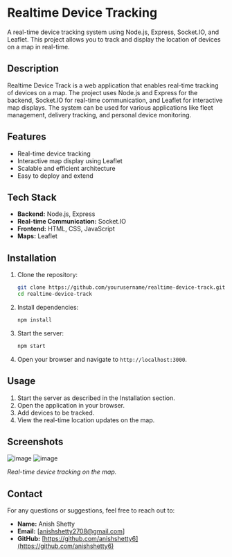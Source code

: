 # Realtime Device Tracking

A real-time device tracking system using Node.js, Express, Socket.IO, and Leaflet. This project allows you to track and display the location of devices on a map in real-time.

## Description

Realtime Device Track is a web application that enables real-time tracking of devices on a map. The project uses Node.js and Express for the backend, Socket.IO for real-time communication, and Leaflet for interactive map displays. The system can be used for various applications like fleet management, delivery tracking, and personal device monitoring.

## Features

- Real-time device tracking
- Interactive map display using Leaflet
- Scalable and efficient architecture
- Easy to deploy and extend

## Tech Stack

- **Backend:** Node.js, Express
- **Real-time Communication:** Socket.IO
- **Frontend:** HTML, CSS, JavaScript
- **Maps:** Leaflet

## Installation

1. Clone the repository:
    ```bash
    git clone https://github.com/yourusername/realtime-device-track.git
    cd realtime-device-track
    ```

2. Install dependencies:
    ```bash
    npm install
    ```

3. Start the server:
    ```bash
    npm start
    ```

4. Open your browser and navigate to `http://localhost:3000`.

## Usage

1. Start the server as described in the Installation section.
2. Open the application in your browser.
3. Add devices to be tracked.
4. View the real-time location updates on the map.

## Screenshots

![image](https://github.com/anishshetty6/Realtime-tracking/assets/71397185/8c15ee50-c73a-4a88-afc6-a30218cf63e0)
![image](https://github.com/anishshetty6/Realtime-tracking/assets/71397185/76efda9b-e01f-4464-8ee7-70af95e6f2a8)

*Real-time device tracking on the map.*


## Contact

For any questions or suggestions, feel free to reach out to:

- **Name:** Anish Shetty
- **Email:** [anishshetty2708@gmail.com]
- **GitHub:** [https://github.com/anishshetty6](https://github.com/anishshetty6)
